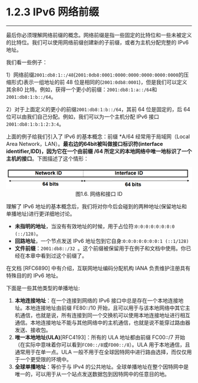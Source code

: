 # 1.2.3 IPv6 网络前缀
----------------
最后你必须理解网络前缀的概念。网络前缀是指一些固定的比特位和一些未被定义的比特位。我们可以使用网络前缀创建新的子前缀，或者为主机分配完整的 IPv6 地址。

我们看一些例子：

1）网络前缀```2001:db8:1::/48```(```2001:0db8:0001:0000:0000:0000:0000:0000```的压缩形式)表示一组地址的前 48 位是相同的(```2001:0db8:0001```)，但是我们可以定义其余80 比特。例如，获得一个更小的前缀：```2001:db8:1:a::/64```和```2001:db8:1:b::/64```。

2）对于上面定义的更小的前缀```2001:db8:1:b::/64```，其前 64 位是固定的，后 64 位可以由我们自己分配。例如，我们可以为一个主机分配 IPv6 接口```2001:db8:1:b:1:2:3:4```。

上面的例子给我们引入了 IPv6 的基本概念：前缀 \*A/64 经常用于局域网（Local Area Network，LAN）。**最右边的64bit被叫做接口标识符(interface identifier,IDD)，因为它在一个由前缀 /64 所定义的本地网络中唯一地标识了一个主机的接口**。下图描述了这个情形：

<center><img src="images/iot_in_five_days/1/image004.png"/></center>
<center>图1.6. 网络和接口 ID</center>

理解了 IPv6 地址的基本概念后，我们将对你今后会碰到的两种地址(保留地址和单播地址)进行更详细地讨论。

* **未指明的地址**，当没有有效地址的时候，用于占位符:```0:0:0:0:0:0:0:0 (::/128)```。
* **回路地址**，一个节点发送 IPv6 地址包到它自身:```0:0:0:0:0:0:0:1 (::1/128)```
* **文件前缀**：```2001:db8::/32 ```。这个前缀被保留用于在例子和文档中使用。你已经在本章中看到过这个前缀了。

在文档 [RFC6890] 中有介绍，互联网地址编码分配机构 IANA 负责维护注册具有特殊目的的 IPv6 地址。
 
下面是一些其他类型的单播地址:
1. **本地连接地址**：在一个连接到网络的 IPv6 接口中总是存在一个本地连接地址。本地连接地址由前缀 FE80::/10 开始，且可以用于与该本地网络中其它主机通信，也就是说，所有连接到同一个交换机可以使用本地连接地址进行相互通信。本地连接地址不能与其他网络中的主机通信，也就是说不能穿过路由器发送、接收包。
2. **唯一本地地址(ULA)**[RFC4193]：所有的 ULA 地址都由前缀 FC00::/7 开始（在实际中意味着你可以看到```FC00::/8```或```FD00::/8```）。ULA 用于本地通信，且通常用于在单一点。ULA 一般不用于在全球因特网中进行路由选择，而仅仅用于一个更受限的环境中。
3. **全球单播地址**：等价于与 IPv4 的公共地址。全球单播地址在整个因特网中是唯一的，可以用于从一个站点发送数据包到因特网中的任意目的地。


